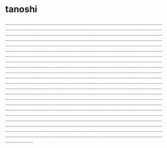 # tanoshi

..............................................................................................................................................................................................................................................................................................................................................................................................................................................................................................................................................................................................................................................................................................................................................................................................................................................................................................................................................................................................................................................................................................................................................................................................................................................................................................................................................................................................................................................................................................................................................................................................................................................................................................................................................................................................................................................................................................................................................................................................................................................................................................................................................................................................................................................................................................................................................................................................................................................................................................................................................................................................................................................................................................................................................................................................................................................................